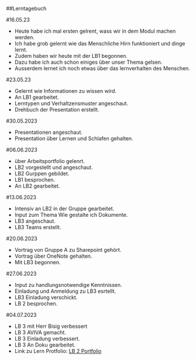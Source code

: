 ##Lerntagebuch

#16.05.23
- Heute habe ich mal ersten gelrent, wass wir in dem Modul machen werden. 
- Ich habe grob gelernt wie das Menschliche Hirn funktioniert und dinge lernt.
- Zudem haben wir heute mit der LB1 begonnen.
- Dazu habe ich auch schon einiges über unser Thema gelsen.
- Ausserdem lernet ich noch etwas über das lernverhalten des Menschen.

#23.05.23
- Gelernt wie Informationen zu wissen wird.
- An LB1 gearbeitet.
- Lerntypen und Verhaltzensmuster angeschaut.
- Drehbuch der Presentation erstellt.

#30.05.2023
- Presentationen angeschaut.
- Presentation über Lernen und Schlafen gehalten.

#06.06.2023
- über Arbeitsportfolio gelenrt.
- LB2 vorgestellt und angeschaut.
- LB2 Gurppen gebildet.
- LB1 besprochen.
- An LB2 gearbeitet.

#13.06.2023
- Intensiv an LB2 in der Gruppe gearbeitet.
- Input zum Thema Wie gestalte ich Dokumente.
- LB3 angeschaut.
- LB3 Teams erstellt.

#20.06.2023
- Vortrag von Gruppe A zu Sharepoint gehört.
- Vortrag über OneNote gehalten.
- Mit LB3 begonnen.

#27.06.2023
- Input zu handlungsnotwendige Kenntnissen.
- Einladung und Anmeldung zu LB3 esrtellt.
- LB3 Einladung verschickt.
- LB 2 besprochen.

#04.07.2023
- LB 3 mit Herr Bisig verbessert
- LB 3 AVIVA gemacht.
- LB 3 Einladung verbessert.
- LB 3 An Doku gearbeitet.
- Link zu Lern Protfolio: [LB 2 Portfolio](https://tbzedu-my.sharepoint.com/personal/noah_gertsch_edu_tbz_ch/_layouts/15/Doc.aspx?sourcedoc={3ab2592f-d970-44fc-a516-68b6c4f81081}&action=edit&wd=target%28M214.one%7C8d9625ee-6829-4a84-bb18-c54ab64733bb%2FLB%202%7Ce19c1889-c281-4f3d-b368-8903296b6eef%2F%29&wdorigin=703)